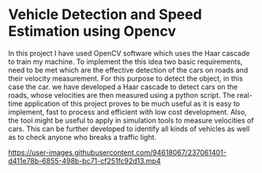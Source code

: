 # Vehicle Detection and Speed Estimation using Opencv


In this project I have used OpenCV software which uses the Haar cascade to train my machine. To implement the this idea two basic requirements, need to be met which are the effective detection of the cars on roads and their velocity measurement. For this purpose to detect the object, in this case the car. we have developed a Haar cascade to detect cars on the roads, whose velocities are then measured using a python script. The real-time application of this project proves to be much useful as it is easy to implement, fast to process and efficient with low cost development. Also, the tool might be useful to apply in simulation tools to measure velocities of cars. This can be further developed to identify all kinds of vehicles as well as to check anyone who breaks a traffic light.




https://user-images.githubusercontent.com/94618067/237061401-d411e78b-6855-498b-bc71-cf251fc92d13.mp4


